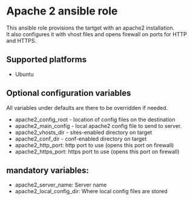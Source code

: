 # Apache 2 ansible role
This ansible role provisions the tartget with an apache2 installation.  
It also configures it with vhost files and opens firewall on ports for
HTTP and HTTPS.

## Supported platforms
* Ubuntu

## Optional configuration variables
All variables under defaults are there to be overridden if needed.
* apache2_config_root - location of config files on the destination
* apache2_main_config - local apache2 config file to send to server.
* apache2_vhosts_dir - sites-enabled directory on target
* apache2_conf_dir - conf-enabled directory on target
* apache2_http_port: http port to use (opens this port on firewall)
* apache2_https_port: https port to use (opens this port on firewall)

## mandatory variables:
* apache2_server_name: Server name
* apache2_local_config_dir: Where local config files are stored
